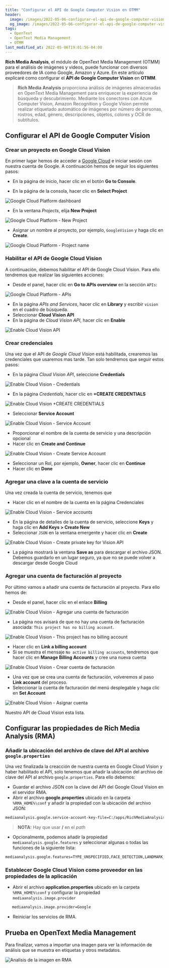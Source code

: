 ```yaml
---
title: "Configurar el API de Google Computer Vision en OTMM"
header:
  image: /images/2022-05-06-configurar-el-api-de-google-computer-vision-en-otmm/rma-google-vision-api.png
  og_image: /images/2022-05-06-configurar-el-api-de-google-computer-vision-en-otmm/rma-google-vision-api.png
tags:
  - OpenText
  - OpenText Media Management  
  - OTMM
last_modified_at: 2022-05-06T19:01:56-04:00
---
```


**Rich Media Analysis**, el módulo de OpenText Media Management (OTMM) para el análisis de imágenes y videos, puede 
funcionar con diversos proveedores de IA como Google, Amazon y Azure. En este artículo explicaré como configurar 
el **API de Google Computer Vision** en **OTMM**.

> **Rich Media Analysis** proporciona análisis de imágenes almacenadas en OpenText Media Management 
> para enriquecer la experiencia de búsqueda y descubrimiento. 
> Mediante los conectores con Azure Computer Vision, Amazon Recognition y Google Vision permite realizar 
> etiquetado automático de imágenes por número de personas, rostros, edad, género, descripciones, objetos, colores y OCR de subtítulos.

## Configurar el API de Google Computer Vision

### Crear un proyecto en Google Cloud Vision

En primer lugar hemos de acceder a [Google Cloud](https://cloud.google.com/) e iniciar sesión con nuestra cuenta de Google. 
A continuación hemos de seguir los siguientes pasos:

   - En la página de inicio, hacer clic en el botón **Go to Console**.

   - En la página de la consola, hacer clic en **Select Project**

![Google Cloud Platform dashboard](/images/2022-05-06-configurar-el-api-de-google-computer-vision-en-otmm/google-cloud-platform-dashboard.png)

   - En la ventana *Projects*, elija **New Project**
   
![Google Cloud Platform - New Project](/images/2022-05-06-configurar-el-api-de-google-computer-vision-en-otmm/google-cloud-platform-new-project.png)
   
   - Asignar un nombre al proyecto, por ejemplo, `GoogleVision` y haga clic en **Create**.
   
![Google Cloud Platform - Project name](/images/2022-05-06-configurar-el-api-de-google-computer-vision-en-otmm/google-cloud-platform-project-name.png)   

### Habilitar el API de Google Cloud Vision

A continuación, debemos habilitar el API de Google Cloud Vision. Para ello tendremos que realizar las siguientes acciones:

   - Desde el panel, hacer clic en **Go to APIs overview** en la sección `APIs`:

![Google Cloud Platform - APIs](/images/2022-05-06-configurar-el-api-de-google-computer-vision-en-otmm/google-cloud-platform-apis.png)   

   - En la página *APIs and Services*, hacer clic en **Library** y escribir `vision` en el cuadro de búsqueda.
   - Seleccionar **Cloud Vision API**
   - En la página de *Cloud Vision API*, hacer clic en **Enable**

![Enable Cloud Vision API](/images/2022-05-06-configurar-el-api-de-google-computer-vision-en-otmm/google-cloud-platform-enable-cloud-vision-api.png)   

### Crear credenciales

Una vez que el API de *Google Cloud Vision* está habilitada, crearemos las credenciales que usaremos mas tarde. Tan solo tendremos que seguir estos pasos:

   - En la página *Cloud Vision API*, seleccione **Credentials**

![Enable Cloud Vision - Credentials](/images/2022-05-06-configurar-el-api-de-google-computer-vision-en-otmm/google-cloud-platform-credentials.png)   

   - En la página *Credentials*, hacer clic en **+CREATE CREDENTIALS**
   
![Enable Cloud Vision +CREATE CREDENTIALS](/images/2022-05-06-configurar-el-api-de-google-computer-vision-en-otmm/google-cloud-platform-plus-create-credentials.png)      
   
   - Seleccionar **Service Account**
 
![Enable Cloud Vision - Service Account](/images/2022-05-06-configurar-el-api-de-google-computer-vision-en-otmm/google-cloud-platform-service-account.png)       
 
   - Proporcionar el nombre de la cuenta de servicio y una descripción opcional
   - Hacer clic en **Create and Continue**

![Enable Cloud Vision - Create Service Account](/images/2022-05-06-configurar-el-api-de-google-computer-vision-en-otmm/google-cloud-platform-create-service-account.png)          

   - Seleccionar un Rol, por ejemplo, **Owner**, hacer clic en **Continue**
   - Hacer clic en **Done**
   
### Agregar una clave a la cuenta de servicio

Una vez creada la cuenta de servicio, tenemos que 

   - Hacer clic en el nombre de la cuenta en la página Credenciales

![Enable Cloud Vision - Service accounts](/images/2022-05-06-configurar-el-api-de-google-computer-vision-en-otmm/google-cloud-platform-service-accounts.png)          

   - En la página de detalles de la cuenta de servicio, seleccione **Keys** y haga clic en **Add Keys > Create New**
   - Seleccionar `JSON` en la ventana emergente y hacer clic en **Create**

![Enable Cloud Vision - Create private key for Vision API](/images/2022-05-06-configurar-el-api-de-google-computer-vision-en-otmm/google-cloud-platform-create-private-key-for-vision-api.png)          

   - La página mostrará la ventana **Save as** para descargar el archivo JSON. Debemos guardarlo en un lugar seguro, ya que no se puede volver a descargar desde Google Cloud

### Agregar una cuenta de facturación al proyecto

Por último vamos a añadir una cuenta de facturación al proyecto. Para ello hemos de:

   - Desde el panel, hacer clic en el enlace **Billing**
   
![Enable Cloud Vision - Agregar una cuenta de facturación](/images/2022-05-06-configurar-el-api-de-google-computer-vision-en-otmm/google-cloud-platform-billing.png)             
   
   - La página nos avisará de que no hay una cuenta de facturación asociada: `This project has no billing account`.

![Enable Cloud Vision - This project has no billing account](/images/2022-05-06-configurar-el-api-de-google-computer-vision-en-otmm/google-cloud-platform-this-project-has-no-billing-account.png)
 
   - Hacer clic en **Link a billing account**
   - Si se muestra el mensaje `No active billing accounts`, tendremos que hacer clic en **Manage Billing Accounts** y cree una nueva cuenta

![Enable Cloud Vision - Crear cuenta de facturación](/images/2022-05-06-configurar-el-api-de-google-computer-vision-en-otmm/google-cloud-platform-create-billing-account.png)

   - Una vez que se crea una cuenta de facturación, volveremos al paso **Link account** del proceso.
   - Seleccionar la cuenta de facturación del menú desplegable y haga clic en **Set Account**

![Enable Cloud Vision - Asignar cuenta](/images/2022-05-06-configurar-el-api-de-google-computer-vision-en-otmm/google-cloud-platform-set-account.png)                 


Nuestro API de Cloud Vision esta lista.

## Configurar las propiedades de Rich Media Analysis (RMA)

### Añadir la ubicación del archivo de clave del API al archivo `google.properties`

Una vez finalizada la creacción de nuestra cuenta en Google Cloud Vision y haber habilitado el API, solo tenemos que
añadir la ubicación del archivo de clave del API al archivo `google.properties`. Para ello debemos:

   - Guardar el archivo JSON con la clave del API del Google Cloud Vision  en el servidor RMA.
   - Abrir el archivo **google.properties** ubicado en la carpeta `%RMA_HOME%\conf` y añadir la propiedad con la ubicación del archivo JSON:

```sh
mediaanalysis.google.service-account-key-file=C:/apps/RichMediaAnalysis/conf/cloud-vision-237961-98ae24d938b4.json
```

> **NOTA:** Hay que usar **/** en el *path*

   - Opcionalmente, podemos añadir la propiedad `mediaanalysis.google.features` y seleccionar algunas o todas las funciones de la siguiente lista:

```sh
mediaanalysis.google.features=TYPE_UNSPECIFIED,FACE_DETECTION,LANDMARK_DETECTION,LOGO_DETECTION,LABEL_DETECTION,TEXT_DETECTION,DOCUMENT_TEXT_DETECTION,SAFE_SEARCH_DETECTION,IMAGE_PROPERTIES,CROP_HINTS,WEB_DETECTION,PRODUCT_SEARCH,OBJECT_LOCALIZATION
```

###	Establecer Google Cloud Vision como proveedor en las propiedades de la aplicación

   - Abrir el archivo **application.properties** ubicado en la carpeta `%RMA_HOME%\conf` y configurar la propiedad `mediaanalysis.image.provider`
   
```sh
   mediaanalysis.image.provider=Google
```
   
   - Reiniciar los servicios de RMA.

## Prueba en OpenText Media Management

Para finalizar, vamos a importar una imagen para ver la información de análisis que se muestra en etiquetas y otros metadatos.

![Analisis de la imagen en RMA](/images/2022-05-06-configurar-el-api-de-google-computer-vision-en-otmm/RMA-imagen.png)                 
